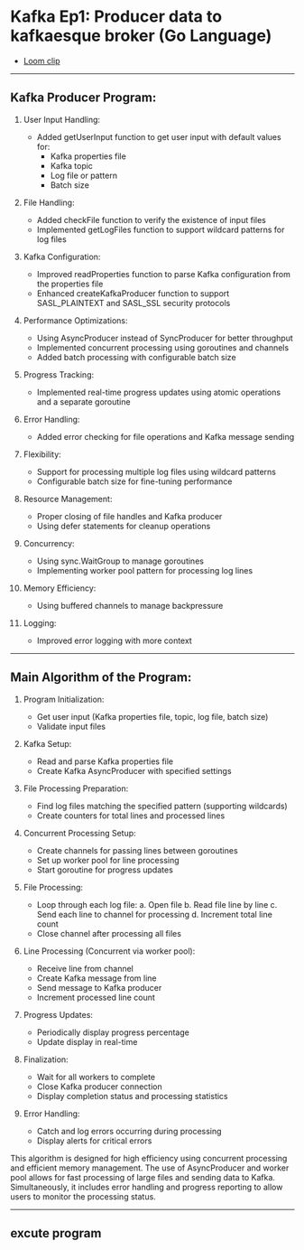 # Kafka Ep1: Producer data to kafkaesque broker (Go Language)
- [Loom clip](https://www.loom.com/share/c5e16d1102734e8c81048e418f9bf0a7?sid=afcb5064-80f3-4036-b78e-c6f2ac412fcd)
---
## Kafka Producer Program:

1. User Input Handling:
   - Added getUserInput function to get user input with default values for:
     - Kafka properties file
     - Kafka topic
     - Log file or pattern
     - Batch size

2. File Handling:
   - Added checkFile function to verify the existence of input files
   - Implemented getLogFiles function to support wildcard patterns for log files

3. Kafka Configuration:
   - Improved readProperties function to parse Kafka configuration from the properties file
   - Enhanced createKafkaProducer function to support SASL_PLAINTEXT and SASL_SSL security protocols

4. Performance Optimizations:
   - Using AsyncProducer instead of SyncProducer for better throughput
   - Implemented concurrent processing using goroutines and channels
   - Added batch processing with configurable batch size

5. Progress Tracking:
   - Implemented real-time progress updates using atomic operations and a separate goroutine

6. Error Handling:
   - Added error checking for file operations and Kafka message sending

7. Flexibility:
   - Support for processing multiple log files using wildcard patterns
   - Configurable batch size for fine-tuning performance

8. Resource Management:
   - Proper closing of file handles and Kafka producer
   - Using defer statements for cleanup operations

9. Concurrency:
   - Using sync.WaitGroup to manage goroutines
   - Implementing worker pool pattern for processing log lines

10. Memory Efficiency:
    - Using buffered channels to manage backpressure

11. Logging:
    - Improved error logging with more context

---

## Main Algorithm of the Program:

1. Program Initialization:
   - Get user input (Kafka properties file, topic, log file, batch size)
   - Validate input files

2. Kafka Setup:
   - Read and parse Kafka properties file
   - Create Kafka AsyncProducer with specified settings

3. File Processing Preparation:
   - Find log files matching the specified pattern (supporting wildcards)
   - Create counters for total lines and processed lines

4. Concurrent Processing Setup:
   - Create channels for passing lines between goroutines
   - Set up worker pool for line processing
   - Start goroutine for progress updates

5. File Processing:
   - Loop through each log file:
     a. Open file
     b. Read file line by line
     c. Send each line to channel for processing
     d. Increment total line count
   - Close channel after processing all files

6. Line Processing (Concurrent via worker pool):
   - Receive line from channel
   - Create Kafka message from line
   - Send message to Kafka producer
   - Increment processed line count

7. Progress Updates:
   - Periodically display progress percentage
   - Update display in real-time

8. Finalization:
   - Wait for all workers to complete
   - Close Kafka producer connection
   - Display completion status and processing statistics

9. Error Handling:
   - Catch and log errors occurring during processing
   - Display alerts for critical errors

This algorithm is designed for high efficiency using concurrent processing and efficient memory management. The use of AsyncProducer and worker pool allows for fast processing of large files and sending data to Kafka. Simultaneously, it includes error handling and progress reporting to allow users to monitor the processing status.

---
## excute program
```

```